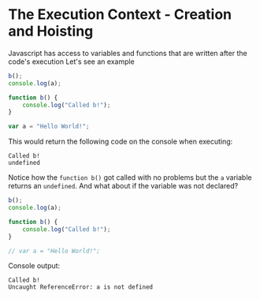 # The Execution Context - Creation and Hoisting

Javascript has access to variables and functions that are written after the code's execution Let's see an example

```js
b();
console.log(a);

function b() {
    console.log("Called b!");
}

var a = "Hello World!";
```

This would return the following code on the console when executing:

```
Called b!
undefined
```

Notice how the `function b()` got called with no problems but the `a` variable returns an `undefined`. And what about if the variable was not declared?

```js
b();
console.log(a);

function b() {
    console.log("Called b!");
}

// var a = "Hello World!";
```

Console output:

```
Called b!
Uncaught ReferenceError: a is not defined
```
